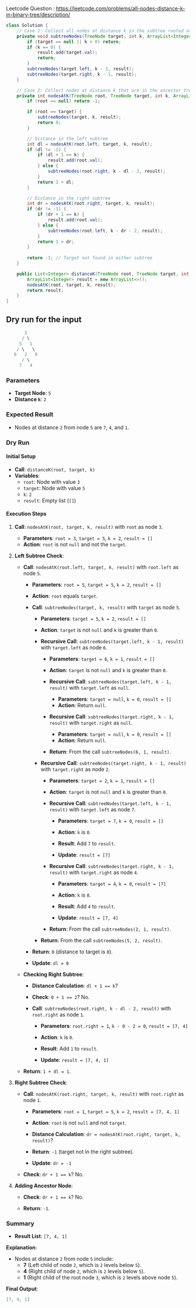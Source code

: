 Leetcode Question : https://leetcode.com/problems/all-nodes-distance-k-in-binary-tree/description/
```java
class Solution {
    // Case 1: Collect all nodes at distance k in the subtree rooted at the target node
    private void subtreeNodes(TreeNode target, int k, ArrayList<Integer> result) {
        if (target == null || k < 0) return;
        if (k == 0) {
            result.add(target.val);
            return;
        }
        subtreeNodes(target.left, k - 1, result);
        subtreeNodes(target.right, k - 1, result);
    }

    // Case 2: Collect nodes at distance k that are in the ancestor tree of the target node
    private int nodesAtK(TreeNode root, TreeNode target, int k, ArrayList<Integer> result) {
        if (root == null) return -1;

        if (root == target) {
            subtreeNodes(target, k, result);
            return 0;
        }

        // Distance in the left subtree
        int dl = nodesAtK(root.left, target, k, result);
        if (dl != -1) {
            if (dl + 1 == k) {
                result.add(root.val);
            } else {
                subtreeNodes(root.right, k - dl - 2, result);
            }
            return 1 + dl;
        }

        // Distance in the right subtree
        int dr = nodesAtK(root.right, target, k, result);
        if (dr != -1) {
            if (dr + 1 == k) {
                result.add(root.val);
            } else {
                subtreeNodes(root.left, k - dr - 2, result);
            }
            return 1 + dr;
        }
        
        return -1; // Target not found in either subtree
    }

    public List<Integer> distanceK(TreeNode root, TreeNode target, int k) {
        ArrayList<Integer> result = new ArrayList<>();
        nodesAtK(root, target, k, result);
        return result;
    }
}

```

## Dry run for the input
```java
       3
      / \
     5   1
    / \   \
   6   2   0
      / \
     7   4
```

### Parameters

- **Target Node**: `5`
- **Distance `k`**: `2`

### Expected Result

- Nodes at distance `2` from node `5` are `7`, `4`, and `1`.

### Dry Run

#### Initial Setup

- **Call**: `distanceK(root, target, k)`
- **Variables**:
  - `root`: Node with value `3`
  - `target`: Node with value `5`
  - `k`: `2`
  - `result`: Empty list (`[]`)

#### Execution Steps

1. **Call**: `nodesAtK(root, target, k, result)` with `root` as node `3`.

   - **Parameters**: `root = 3`, `target = 5`, `k = 2`, `result = []`
   - **Action**: `root` is not `null` and not the `target`.

2. **Left Subtree Check**:

   - **Call**: `nodesAtK(root.left, target, k, result)` with `root.left` as node `5`.

     - **Parameters**: `root = 5`, `target = 5`, `k = 2`, `result = []`
     - **Action**: `root` equals `target`.

     - **Call**: `subtreeNodes(target, k, result)` with `target` as node `5`.

       - **Parameters**: `target = 5`, `k = 2`, `result = []`
       - **Action**: `target` is not `null` and `k` is greater than `0`.

       - **Recursive Call**: `subtreeNodes(target.left, k - 1, result)` with `target.left` as node `6`.

         - **Parameters**: `target = 6`, `k = 1`, `result = []`
         - **Action**: `target` is not `null` and `k` is greater than `0`.

         - **Recursive Call**: `subtreeNodes(target.left, k - 1, result)` with `target.left` as `null`.

           - **Parameters**: `target = null`, `k = 0`, `result = []`
           - **Action**: Return `null`.

         - **Recursive Call**: `subtreeNodes(target.right, k - 1, result)` with `target.right` as `null`.

           - **Parameters**: `target = null`, `k = 0`, `result = []`
           - **Action**: Return `null`.

         - **Return**: From the call `subtreeNodes(6, 1, result)`.

       - **Recursive Call**: `subtreeNodes(target.right, k - 1, result)` with `target.right` as node `2`.

         - **Parameters**: `target = 2`, `k = 1`, `result = []`
         - **Action**: `target` is not `null` and `k` is greater than `0`.

         - **Recursive Call**: `subtreeNodes(target.left, k - 1, result)` with `target.left` as node `7`.

           - **Parameters**: `target = 7`, `k = 0`, `result = []`
           - **Action**: `k` is `0`.
           - **Result**: Add `7` to `result`.

           - **Update**: `result = [7]`

         - **Recursive Call**: `subtreeNodes(target.right, k - 1, result)` with `target.right` as node `4`.

           - **Parameters**: `target = 4`, `k = 0`, `result = [7]`
           - **Action**: `k` is `0`.
           - **Result**: Add `4` to `result`.

           - **Update**: `result = [7, 4]`

         - **Return**: From the call `subtreeNodes(2, 1, result)`.

       - **Return**: From the call `subtreeNodes(5, 2, result)`.

     - **Return**: `0` (distance to target is `0`).

     - **Update**: `dl = 0`

   - **Checking Right Subtree**:

     - **Distance Calculation**: `dl + 1 == k`?
     - **Check**: `0 + 1 == 2`? No.

     - **Call**: `subtreeNodes(root.right, k - dl - 2, result)` with `root.right` as node `1`.

       - **Parameters**: `root.right = 1`, `k - 0 - 2 = 0`, `result = [7, 4]`
       - **Action**: `k` is `0`.
       - **Result**: Add `1` to `result`.

       - **Update**: `result = [7, 4, 1]`

   - **Return**: `1 + dl = 1`.

3. **Right Subtree Check**:

   - **Call**: `nodesAtK(root.right, target, k, result)` with `root.right` as node `1`.

     - **Parameters**: `root = 1`, `target = 5`, `k = 2`, `result = [7, 4, 1]`
     - **Action**: `root` is not `null` and not `target`.

     - **Distance Calculation**: `dr = nodesAtK(root.right, target, k, result)`?

     - **Return**: `-1` (target not in the right subtree).

     - **Update**: `dr = -1`

   - **Check**: `dr + 1 == k`? No.

4. **Adding Ancestor Node**:

   - **Check**: `dr + 1 == k`? No.

   - **Return**: `-1`.

### Summary

- **Result List**: `[7, 4, 1]`

**Explanation**:
- Nodes at distance `2` from node `5` include:
  - **7** (Left child of node `2`, which is `2` levels below `5`).
  - **4** (Right child of node `2`, which is `2` levels below `5`).
  - **1** (Right child of the root node `3`, which is `2` levels above node `5`).

**Final Output**:
```java
[7, 4, 1]
```
